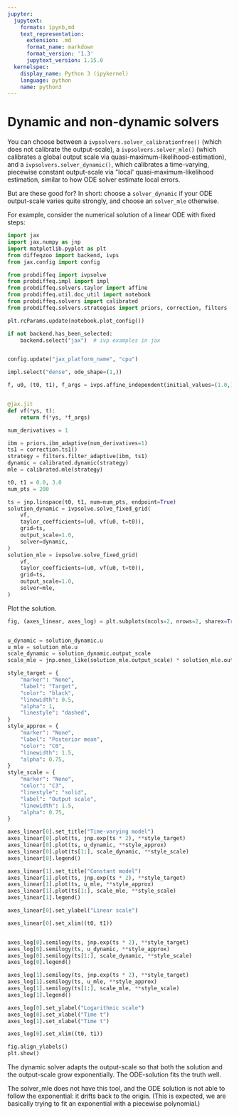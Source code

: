 ```yaml
---
jupyter:
  jupytext:
    formats: ipynb,md
    text_representation:
      extension: .md
      format_name: markdown
      format_version: '1.3'
      jupytext_version: 1.15.0
  kernelspec:
    display_name: Python 3 (ipykernel)
    language: python
    name: python3
---
```


# Dynamic and non-dynamic solvers

You can choose between a `ivpsolvers.solver_calibrationfree()` (which does not calibrate the output-scale), a `ivpsolvers.solver_mle()` (which calibrates a global output scale via quasi-maximum-likelihood-estimation), and a `ivpsolvers.solver_dynamic()`, which calibrates a time-varying, piecewise constant output-scale via "local' quasi-maximum-likelihood estimation, similar to how ODE solver estimate local errors.

But are these good for?
In short: choose a `solver_dynamic` if your ODE output-scale varies quite strongly, and choose an `solver_mle` otherwise.

For example, consider the numerical solution of a linear ODE with fixed steps:

```python
import jax
import jax.numpy as jnp
import matplotlib.pyplot as plt
from diffeqzoo import backend, ivps
from jax.config import config

from probdiffeq import ivpsolve
from probdiffeq.impl import impl
from probdiffeq.solvers.taylor import affine
from probdiffeq.util.doc_util import notebook
from probdiffeq.solvers import calibrated
from probdiffeq.solvers.strategies import priors, correction, filters
```

```python
plt.rcParams.update(notebook.plot_config())

if not backend.has_been_selected:
    backend.select("jax")  # ivp examples in jax


config.update("jax_platform_name", "cpu")
```

```python
impl.select("dense", ode_shape=(1,))
```

```python
f, u0, (t0, t1), f_args = ivps.affine_independent(initial_values=(1.0,), a=2.0)


@jax.jit
def vf(*ys, t):
    return f(*ys, *f_args)
```

```python
num_derivatives = 1

ibm = priors.ibm_adaptive(num_derivatives=1)
ts1 = correction.ts1()
strategy = filters.filter_adaptive(ibm, ts1)
dynamic = calibrated.dynamic(strategy)
mle = calibrated.mle(strategy)
```

```python
t0, t1 = 0.0, 3.0
num_pts = 200

ts = jnp.linspace(t0, t1, num=num_pts, endpoint=True)
solution_dynamic = ivpsolve.solve_fixed_grid(
    vf,
    taylor_coefficients=(u0, vf(u0, t=t0)),
    grid=ts,
    output_scale=1.0,
    solver=dynamic,
)
solution_mle = ivpsolve.solve_fixed_grid(
    vf,
    taylor_coefficients=(u0, vf(u0, t=t0)),
    grid=ts,
    output_scale=1.0,
    solver=mle,
)
```

Plot the solution.

```python
fig, (axes_linear, axes_log) = plt.subplots(ncols=2, nrows=2, sharex=True, sharey="row")


u_dynamic = solution_dynamic.u
u_mle = solution_mle.u
scale_dynamic = solution_dynamic.output_scale
scale_mle = jnp.ones_like(solution_mle.output_scale) * solution_mle.output_scale[-1]

style_target = {
    "marker": "None",
    "label": "Target",
    "color": "black",
    "linewidth": 0.5,
    "alpha": 1,
    "linestyle": "dashed",
}
style_approx = {
    "marker": "None",
    "label": "Posterior mean",
    "color": "C0",
    "linewidth": 1.5,
    "alpha": 0.75,
}
style_scale = {
    "marker": "None",
    "color": "C3",
    "linestyle": "solid",
    "label": "Output scale",
    "linewidth": 1.5,
    "alpha": 0.75,
}

axes_linear[0].set_title("Time-varying model")
axes_linear[0].plot(ts, jnp.exp(ts * 2), **style_target)
axes_linear[0].plot(ts, u_dynamic, **style_approx)
axes_linear[0].plot(ts[1:], scale_dynamic, **style_scale)
axes_linear[0].legend()

axes_linear[1].set_title("Constant model")
axes_linear[1].plot(ts, jnp.exp(ts * 2), **style_target)
axes_linear[1].plot(ts, u_mle, **style_approx)
axes_linear[1].plot(ts[1:], scale_mle, **style_scale)
axes_linear[1].legend()

axes_linear[0].set_ylabel("Linear scale")

axes_linear[0].set_xlim((t0, t1))


axes_log[0].semilogy(ts, jnp.exp(ts * 2), **style_target)
axes_log[0].semilogy(ts, u_dynamic, **style_approx)
axes_log[0].semilogy(ts[1:], scale_dynamic, **style_scale)
axes_log[0].legend()

axes_log[1].semilogy(ts, jnp.exp(ts * 2), **style_target)
axes_log[1].semilogy(ts, u_mle, **style_approx)
axes_log[1].semilogy(ts[1:], scale_mle, **style_scale)
axes_log[1].legend()

axes_log[0].set_ylabel("Logarithmic scale")
axes_log[0].set_xlabel("Time t")
axes_log[1].set_xlabel("Time t")

axes_log[0].set_xlim((t0, t1))

fig.align_ylabels()
plt.show()
```

The dynamic solver adapts the output-scale so that both the solution and the output-scale grow exponentially.
The ODE-solution fits the truth well.

The solver_mle does not have this tool, and the ODE solution is not able to follow the exponential: it drifts back to the origin. (This is expected, we are basically trying to fit an exponential with a piecewise polynomial.)
